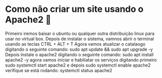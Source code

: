 # Como não criar um site usando o Apache2 🫠
Primeiro iremos baixar o ubuntu ou qualquer outra distribuição linux para usar no virtual box.
Depois de instalar o sistema, vamnos abrir o terminal usando as teclas CTRL + ALT + T
Agora vamos atualizar o catalaogo digitando o seguinte comando: sudo apt update && sudo apt upgrade -y
Depois instale o apache2 digitando o seguinte comando: sudo apt install apache2 -y
agora vamos iniciar e habiliatar os serviços digitando primeiro sudo systemctl start apache2 e depois sudo systemctl enable apache2
verifique se está rodando: systemctl status apache2

